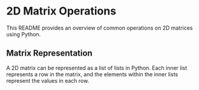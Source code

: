 # 2D Matrix Operations

This README provides an overview of common operations on 2D matrices using Python.

## Matrix Representation

A 2D matrix can be represented as a list of lists in Python. Each inner list represents a row in the matrix, and the elements within the inner lists represent the values in each row.